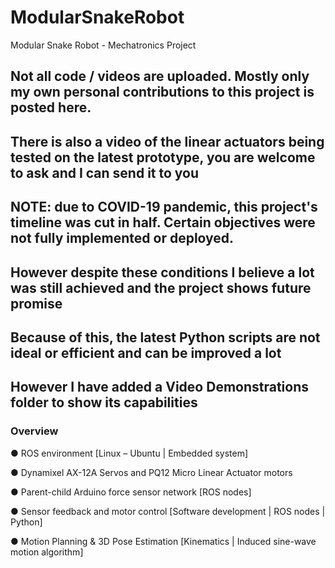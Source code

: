 # ModularSnakeRobot
Modular Snake Robot - Mechatronics Project

## Not all code / videos are uploaded. Mostly only my own personal contributions to this project is posted here.
## There is also a video of the linear actuators being tested on the latest prototype, you are welcome to ask and I can send it to you

## NOTE: due to COVID-19 pandemic, this project's timeline was cut in half. Certain objectives were not fully implemented or deployed.
## However despite these conditions I believe a lot was still achieved and the project shows future promise
## Because of this, the latest Python scripts are not ideal or efficient and can be improved a lot
## However I have added a Video Demonstrations folder to show its capabilities 

### Overview
● ROS environment [Linux – Ubuntu | Embedded system]

● Dynamixel AX-12A Servos and PQ12 Micro Linear Actuator motors

● Parent-child Arduino force sensor network [ROS nodes]

● Sensor feedback and motor control [Software development | ROS nodes | Python]

● Motion Planning & 3D Pose Estimation [Kinematics | Induced sine-wave motion algorithm]

